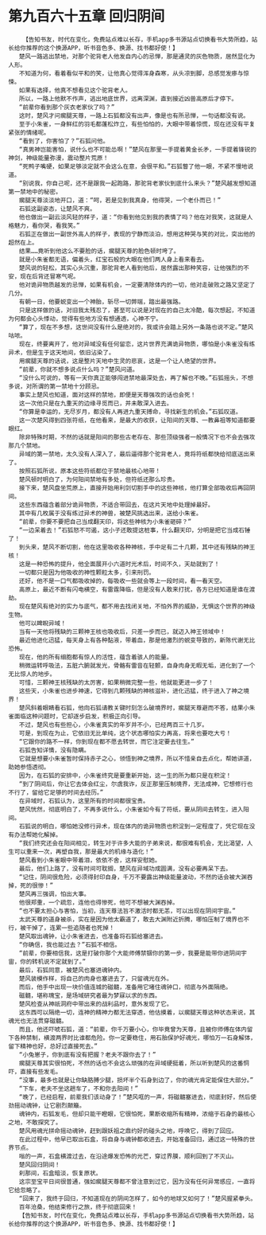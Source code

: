 # 第九百六十五章 回归阴间
        【告知书友，时代在变化，免费站点难以长存，手机app多书源站点切换看书大势所趋，站长给你推荐的这个换源APP，听书音色多、换源、找书都好使！】
       楚风一路逃出禁地，对那个驼背老人他发自内心的忌惮，那是通灵的灰色物质，居然显化为人形。
       不知道为何，看着看似平和的笑，让他真心觉得浑身森寒，从头凉到脚，总感觉发瘆与惊悚。
       如果有选择，他真不想看见这个驼背老人。
       所以，一路上他默不作声，逃出地底世界，远离深渊，直到接近凶兽高原后才停下。
       “前辈你看到那个灰衣老家伙了吗？”
       这时，楚风才问瘸腿天尊，一路上石狐都没有出声，像是也有所忌惮，一句话都没有说。
       至于小朱雀，一身鲜红的羽毛都蓬松炸立，有些怕怕的，大眼中带着惊慌，现在还没有平复紧张的情绪呢。
       “看到了，你害怕了？”石狐问他。
       “真男神岂能害怕，说什么也不可能怂啊！”楚风在那里一手提着黄金长矛，一手提着锋锐的神剑，神级能量弥漫，震动整片荒原！
       “死鸭子嘴硬，如果足够淡定就不会这么在意，会很平和。”石狐瞥了他一眼，不紧不慢地说道。
       “别说我，你自己呢，还不是跟我一起跑路，那驼背老家伙到底什么来头？”楚风越发想知道第一禁地中的秘密。
       瘸腿天尊淡淡地开口，道：“呵，若是见到我真身，他得哭，一个老仆而已！”
       石狐这副姿态，让楚风不爽。
       他也做出一副云淡风轻的样子，道：“你看到他见到我的表情了吗？他在对我笑，这就是人格魅力，看你哭，看我笑。”
       石狐正在做出一副世外高人的样子，表现的宁静而淡泊，想用这种哭与笑的对比，突出他的超然在上。
       结果……竟听到他这么不要脸的话，瘸腿天尊的脸色顿时垮了。
       就是小朱雀都无语，偏着头，红宝石般的大眼在他们两人身上看来看去。
       楚风说的轻松，其实心头沉重，那驼背老人看到他后，居然露出那种笑容，让他强烈的不安，现在后背还冒寒气呢。
       他对诡异物质越发的忌惮，如果有机会，一定要清除体内的一切，他对走破败之路又坚定了几分。
       有朝一日，他要蜕变出一个神胎，斩尽一切弊端，踏出最强路。
       只是这样做的话，对旧我太残忍了，甚至可以说是对现在的自己太冷酷，每次想起，不知道为何都会心头悸动，觉得有些地方没有想通透，心神不宁。
       “算了，现在不多想，这世间没有什么是绝对的，我或许会踏上另外一条路也说不定。”楚风咕哝。
       现在，终要离开了，他对异域没有任何留恋，这片世界充满诡异物质，哪怕是小朱雀没有练异术，但是生于这天地间，依旧沾染了。
       用瘸腿天尊的话说，这是整片天地中生灵的悲哀，这是一个让人绝望的世界。
       “前辈，你就不想多说点什么吗？”楚风问道。
       “没什么可说的，等有一天你真正能够闯进禁地最深处去，再了解也不晚。”石狐摇头，不想多说，对所谓的第一禁地十分顾忌。
       事实上楚风也知道，面对这样的禁地，即便是天尊强攻的话也会死！
       这一次他只是在九重天的边缘寻觅而已，并未敢深入进去。
       “你算是幸运的，无尽岁月，都没有人再进九重天搏命，寻找新生的机会。”石狐叹道。
       这一次楚风得到四张符纸，在他看来，是最大的收获，让阳间的天尊、一教鼻祖等知道都要眼红。
       除非特殊时期，不然的话就是阳间的那些古老存在、那些顶级强者一般情况下也不会去强攻那几个禁地。
       异域的第一禁地，太久没有人深入了，最后逼得那个驼背老人，竟将符纸都快给彻底送出来了。
       按照石狐所说，原本这些符纸都位于禁地最核心地带！
       楚风顿时明白了，为何阳间禁地有多处，但符纸还那么珍贵。
       接下来，楚风盘坐荒原上，直接开始用利剑切割手中的这些神核，他打算全部吸收后再回阴间。
       这些东西蕴含着部分诡异物质，不适合带回去，在这片天地中处理掉最好。
       其中有几枚属于没有练过异术的神兽，被楚风挑选出来，送给小朱雀。
       “前辈，你要不要把自己当成翻天印，将这些神核为小朱雀砸碎？”
       “一边呆着去！”石狐怒不可遏，这小子还敢提这桩事，什么翻天印，分明是把它当成石锤了！
       到头来，楚风不断切割，他在这里吸收各种神核，手中足有二十几颗，其中还有残缺的神王核！
       这是一种恐怖的提升，他全面展开小六道时光术后，时间不久，天劫就到了！
       一切都只是因为他吸收的神性颗粒太多，引来刑罚。
       还好，他不是一口气都吸收掉的，每吸收一些就会等上一段时间，看一看天空。
       高原上，最近不断有闪电横空，有雷霆降临，但是没有人敢来打扰，各方已经知道是谁在渡劫。
       现在楚风有绝对的实力与底气，都不用去找闭关地，不怕外界的威胁，无惧这个世界的神级生物。
       他可以睥睨异域！
       当有一天他将残缺的三颗神王核也吸收后，只差一步而已，就迈入神王领域中！
       最近他进化迅猛，每天身上有各种黏液，带着血，那是他激烈的蜕变导致的，新陈代谢无比恐怖。
       现在，他的所有细胞都有惊人的活性，蕴含着骇人的能量。
       稍微运转呼吸法，五脏六腑就发光，骨骼有雷音在轻颤，自身肉身无暇无垢，进化到了一个无比惊人的地步。
       可惜，三颗神王核残缺的太厉害，如果稍微完整一些，他就能更进一步了！
       这些天，小朱雀也进步神速，它得到几颗残缺的神核滋补，进化迅猛，终于进入了神之境界！
       楚风斜着眼睛看石狐，他向石狐请教关键时刻怎么破境界时，瘸腿天尊避而不答，结果小朱雀面临这种问题时，它却逐步启发，积极正向引导。
       不过，楚风也有些担心，小朱雀真实的年岁并不小，已经两百三十几岁。
       可是，到现在为止，它依旧无比单纯，这个状态哪怕实力再高，将来也要吃大亏！
       “它跟你的路不一样，你到现在都不愿去转世，而它注定要去往生。”
       石狐告知详情，没有隐瞒。
       它就是想要小朱雀暂时保持赤子之心，领悟到神之境界，所以不惜亲自去点化，帮她讲道，助她参悟透彻。
       因为，在石狐的安排中，小朱雀终究是要重新开始，这一生的所为都只是在积淀！
       “到了阴间后，你让它去体会红尘，尔虞我诈，反正那里压制境界，无法成神，它想修行也不行了，留给它足够的时间去经历。”
       在异域时，石狐认为，这里所有的时间都很宝贵。
       楚风恍然，彻底明白了，不再多说什么，小朱雀如今有了符纸，要从阴间去转生，进入阳间。
       石狐说的明白，哪怕她没修行异术，现在体内的诡异物质也积淀到一定程度了，凭它现在没有办法帮她化解掉。
       “我们终究还会在阳间相见，转生对于许多大能的子弟来说，都很难有机会，无比渴望，人生可以重来一次，再塑自我，那是最大的机缘与造化！”
       楚风看到小朱雀眼中带着泪，依依不舍，这样安慰她。
       最后，他们上路了，没有时间可耽搁，楚风在异域功成圆满，没有必要再呆下去。
       “记住，阴间很危险，必须得封印自身，千万不要露出神级能量波动，不然的话会被大渊吞掉，死的很惨！”
       楚风再三强调，怕出大事。
       他很郑重，一个疏忽，连他也得惨死，他可不想被大渊吞掉。
       “也不要太担心与害怕，当初，连天尊法旨不激活时都无恙，可以出现在阴间宇宙。”
       太武天尊的道身被杀，实在是因为他太霸道了，敢去大渊附近折腾，哪怕压制了境界也不行，被干掉了，连累一些追随者也死掉！
       楚风取出魂钟，让小朱雀进去，也准备将石狐给塞进去。
       “你确信，我也能过去？”石狐不相信。
       “前辈，你要相信我，这是打破你那个大能师傅禁锢你的第一步，我要是能带你进阴间宇宙，你的转机说不定就到了。”
       最后，石狐同意，被楚风也塞进魂钟内。
       楚风装模作样，将自己的肉身也塞进去了，只留魂光在外。
       而后，他手中出现一块价值连城的磁髓，准备用它堵住魂钟口，彻底与外面隔绝。
       磁髓，堪称瑰宝，是场域研究者最为梦寐以求的东西。
       楚风检查从神祇洞府中带出来的战利品时，意外发现了它。
       这东西可以隔绝一切，连神的精神力都无法穿透，他估摸着，以瘸腿天尊这种状态来说，其魂光也无法贯穿磁髓。
       而且，他还吓唬石狐，道：“前辈，你千万要小心，你毕竟曾为天尊，且被你师傅在体内留下各种禁制，横渡两界时比谁都危险。你一定要稳住，用石胎保护好魂光，哪怕万一石身解体，留下精神也好，总好过直接死去。”
       “小兔崽子，你到底有没有把握？老夫不跟你去了！”
       瘸腿天尊其实很怕死，不然的话也不会这么顽强的在异域硬挺着，所以听到楚风的这番恫吓，直接有些发毛。
       “没事，最多也就是让你缺胳膊少腿，损坏半个石身到边了，你的魂光肯定能保住大部分。”
       “下车，老夫不坐这趟车了，不和你去阳间！”
       “晚了，已经启程，前辈我们该动身了！”楚风哐的一声，将磁髓塞进去，彻底封好，然后使劲摇动魂钟，让它剧烈颠簸。
       魂钟内，石狐发毛，但却只能干瞪眼，它很怕死，果断收缩所有精神，浓缩于石身的最核心之地，不敢探究了。
       楚风用魂光拼命摇动魂钟，赶到跟妖祖之鼎约好的碰头之地，呼唤它，得到了回应。
       在此过程中，他早已取出石盒，将自身与魂钟都收进去，开始准备回归，通过这一特殊的世界节点。
       嗡的一声，石盒横渡过去，在沿途爆发恐怖的光芒，穿过界膜，顺利回到了不灭山。
       楚风回归阴间！
       刹那间，石盒暗淡，恢复原状。
       这宗至宝平日间很普通，强如瘸腿天尊都不曾注意到过它，因为没有任何异常感应，一直将它给忽略了。
       “回来了，我终于回归，不知道现在的阴间怎样了，如今的地球又如何了！”楚风握紧拳头。
       百年沧桑，他结束修行之旅，终于彻底回来！
       【告知书友，时代在变化，免费站点难以长存，手机app多书源站点切换看书大势所趋，站长给你推荐的这个换源APP，听书音色多、换源、找书都好使！】